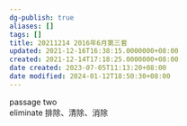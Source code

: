 ```yaml
---
dg-publish: true
aliases: []
tags: []
title: 20211214 2016年6月第三套
updated: 2021-12-16T16:38:15.0000000+08:00
created: 2021-12-14T17:18:25.0000000+08:00
date created: 2023-07-05T11:13:20+08:00
date modified: 2024-01-12T18:50:30+08:00
---
```


passage two  
eliminate 排除、清除、消除

